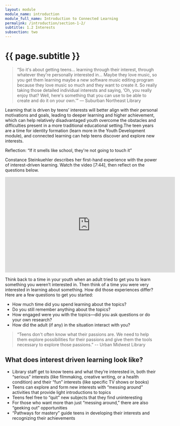 ```yaml
---
layout: module
module_name: introduction
module_full_name: Introduction to Connected Learning
permalink: /introduction/section-1-2/
subtitle: 1.2 Interests
subsection: two
---
```


# {{ page.subtitle }}

> “So it's about getting teens… learning through their interest, through whatever they're personally interested in… Maybe they love music, so you get them learning maybe a new software music editing program because they love music so much and they want to create it. So really taking those detailed individual interests and saying, ‘Oh, you really enjoy that? Well, here's something that you can use to be able to create and do it on your own.’” — Suburban Northeast Library

Learning that is driven by teens’ interests will better align with their personal motivations and goals, leading to deeper learning and higher achievement, which can help relatively disadvantaged youth overcome the obstacles and difficulties present in a more traditional educational setting.The teen years are a time for identity formation (learn more in the Youth Development module), and connected learning can help teens discover and explore new interests.

<div class="reflection">
  <p class="box-title">Reflection: “If it smells like school, they're not going to touch it”</p>
  <p>Constance Steinkuehler describes her first-hand experience with the power of interest-driven learning. Watch the video [7:44], then reflect on the questions below.</p>
  
<iframe width="560" height="315" src="https://www.youtube.com/embed/3wMk8SqFoEk" frameborder="0" allow="autoplay; encrypted-media" allowfullscreen></iframe>

<p>Think back to a time in your youth when an adult tried to get you to learn something you weren’t interested in. Then think of a time you were very interested in learning about something. How did those experiences differ? Here are a few questions to get you started:</p>
<ul>
  <li>How much time did you spend learning about the topics? </li>
  <li>Do you still remember anything about the topics? </li>
  <li>How engaged were you with the topics—did you ask questions or do your own research? </li>
  <li>How did the adult (if any) in the situation interact with you?</li>
<ul>
  </div>

> “Teens don't often know what their passions are. We need to help them explore possibilities for their passions and give them the tools necessary to explore those passions.” -- Urban Midwest Library

## What does interest driven learning look like? 
* Library staff get to know teens and what they’re interested in, both their “serious” interests (like filmmaking, creative writing, or a health condition) and their “fun” interests (like specific TV shows or books)
* Teens can explore and form new interests with “messing around” activities that provide light introductions to topics 
* Teens feel free to “quit” new subjects that they find uninteresting
* For those who want more than just “messing around,” there are also “geeking out” opportunities
* “Pathways for mastery” guide teens in developing their interests and recognizing their achievements
